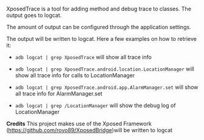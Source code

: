 XposedTrace is a tool for adding method and debug trace to classes. The output goes to logcat. 

The amount of output can be configured through the application settings.

The output will be written to logcat. Here a few examples on how to retrieve it:
+ `adb logcat | grep XposedTrace` will show all trace info
+ `adb logcat | grep XposedTrace.android.location.LocationManager` will show all trace info for calls to LocationManager
+ `adb logcat | grep XposedTrace.android.app.AlarmManager.set` will show all trace info for AlarmManager.set

+ `adb logcat | grep /LocationManager` will show the debug log of LocationManager

**Credits**
This project makes use of the Xposed Framework (https://github.com/rovo89/XposedBridge)will be written to logcat
